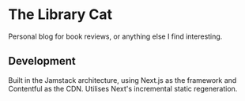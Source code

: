 # The Library Cat

Personal blog for book reviews, or anything else I find interesting.

## Development

Built in the Jamstack architecture, using Next.js as the framework and Contentful as the CDN. Utilises Next's incremental static regeneration. 